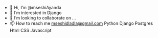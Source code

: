 - 👋 Hi, I’m @mseshiAyanda
- 👀 I’m interested in Django 
- 💞️ I’m looking to collaborate on ...
- 📫 How to reach me  mseshidladla@gmail.com
Python
Django
Postgres
Html
CSS
Javascript

<!---
mseshiAyanda/mseshiAyanda is a ✨ special ✨ repository because its `README.md` (this file) appears on your GitHub profile.
You can click the Preview link to take a look at your changes.
--->
